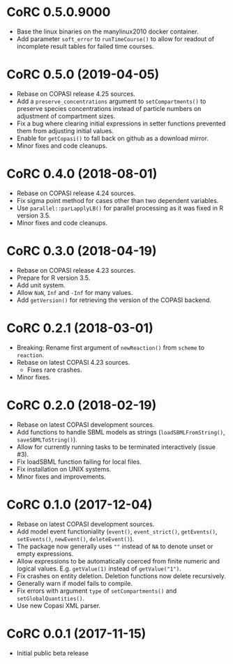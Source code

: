 # CoRC 0.5.0.9000

* Base the linux binaries on the manylinux2010 docker container.
* Add parameter `soft_error` to `runTimeCourse()` to allow for readout of incomplete result tables for failed time courses.

# CoRC 0.5.0 (2019-04-05)

* Rebase on COPASI release 4.25 sources.
* Add a `preserve_concentrations` argument to `setCompartments()` to preserve species concentrations instead of particle numbers on adjustment of compartment sizes.
* Fix a bug where clearing initial expressions in setter functions prevented them from adjusting initial values.
* Enable for `getCopasi()` to fall back on github as a download mirror.
* Minor fixes and code cleanups.

# CoRC 0.4.0 (2018-08-01)

* Rebase on COPASI release 4.24 sources.
* Fix sigma point method for cases other than two dependent variables.
* Use `parallel::parLapplyLB()` for parallel processing as it was fixed in R version 3.5.
* Minor fixes and code cleanups.

# CoRC 0.3.0 (2018-04-19)

* Rebase on COPASI release 4.23 sources.
* Prepare for R version 3.5.
* Add unit system.
* Allow `NaN`, `Inf` and `-Inf` for many values.
* Add `getVersion()` for retrieving the version of the COPASI backend.

# CoRC 0.2.1 (2018-03-01)

* Breaking: Rename first argument of `newReaction()` from `scheme` to `reaction`.
* Rebase on latest COPASI 4.23 sources.
    * Fixes rare crashes.
* Minor fixes.

# CoRC 0.2.0 (2018-02-19)

* Rebase on latest COPASI development sources.
* Add functions to handle SBML models as strings (`loadSBMLFromString()`, `saveSBMLToString()`).
* Allow for currently running tasks to be terminated interactively (issue #3).
* Fix loadSBML function failing for local files.
* Fix installation on UNIX systems.
* Minor fixes and improvements.

# CoRC 0.1.0 (2017-12-04)

* Rebase on latest COPASI development sources.
* Add model event functioniality (`event()`, `event_strict()`, `getEvents()`, `setEvents()`, `newEvent()`, `deleteEvent()`).
* The package now generally uses `""` instead of `NA` to denote unset or empty expressions.
* Allow expressions to be automatically coerced from finite numeric and logical values. E.g. `getValue(1)` instead of `getValue("1")`.
* Fix crashes on entity deletion. Deletion functions now delete recursively.
* Generally warn if model fails to compile.
* Fix errors with argument `type` of `setCompartments()` and `setGlobalQuantities()`.
* Use new Copasi XML parser.

# CoRC 0.0.1 (2017-11-15)

* Initial public beta release
